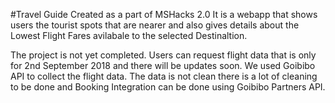 #Travel Guide
Created as a part of MSHacks 2.0
It is a webapp that shows users the tourist spots that are nearer and also gives details about the Lowest Flight Fares avilabale to the selected Destinaltion.

The project is not yet completed. Users can request flight data that is only for 2nd September 2018 and there will be updates soon.
We used Goibibo API to collect the flight data. The data is not clean there is a lot of cleaning to be done and Booking Integration can be done using Goibibo Partners API.
